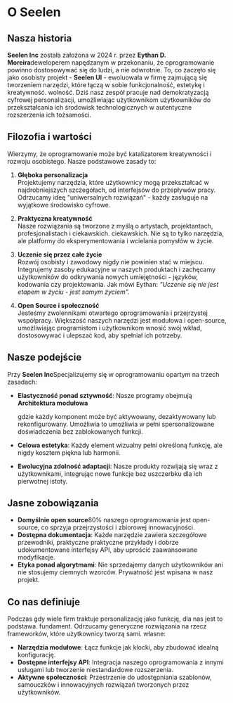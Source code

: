 # O Seelen

## Nasza historia

**Seelen Inc**  została założona w 2024 r. przez **Eythan D. Moreira**deweloperem napędzanym
w przekonaniu, że oprogramowanie powinno dostosowywać się do ludzi, a nie odwrotnie.
To, co zaczęło się jako osobisty projekt - **Seelen UI**  - ewoluowała w firmę
zajmującą się tworzeniem narzędzi, które łączą w sobie funkcjonalność, estetykę i kreatywność.
wolność. Dziś nasz zespół pracuje nad demokratyzacją cyfrowej personalizacji, umożliwiając użytkownikom
użytkowników do przekształcania ich środowisk technologicznych w autentyczne rozszerzenia
ich tożsamości.

## Filozofia i wartości

Wierzymy, że oprogramowanie może być katalizatorem kreatywności i rozwoju osobistego. Nasze
podstawowe zasady to:

1.  **Głęboka personalizacja**\
    Projektujemy narzędzia, które użytkownicy mogą przekształcać w najdrobniejszych szczegółach, od
    interfejsów do przepływów pracy. Odrzucamy ideę "uniwersalnych rozwiązań"
    \- każdy zasługuje na wyjątkowe środowisko cyfrowe.

2.  **Praktyczna kreatywność**\
    Nasze rozwiązania są tworzone z myślą o artystach, projektantach, profesjonalistach i ciekawskich.
    ciekawskich. Nie są to tylko narzędzia, ale platformy do eksperymentowania i
    wcielania pomysłów w życie.

3.  **Uczenie się przez całe życie**\
    Rozwój osobisty i zawodowy nigdy nie powinien stać w miejscu. Integrujemy
    zasoby edukacyjne w naszych produktach i zachęcamy użytkowników do odkrywania nowych
    umiejętności - języków, kodowania czy projektowania. Jak mówi Eythan: *"Uczenie się
    nie jest etapem w życiu - jest samym życiem".*

4.  **Open Source i społeczność**\
    Jesteśmy zwolennikami otwartego oprogramowania i przejrzystej współpracy. Większość naszych
    narzędzi jest modułowa i open-source, umożliwiając programistom i użytkownikom
    wnosić swój wkład, dostosowywać i ulepszać kod, aby spełniał ich potrzeby.

## Nasze podejście

Przy **Seelen Inc**Specjalizujemy się w oprogramowaniu opartym na trzech zasadach:

*   **Elastyczność ponad sztywność**: Nasze programy obejmują **Architektura modułowa**

    gdzie każdy komponent może być aktywowany, dezaktywowany lub rekonfigurowany. Umożliwia to
    umożliwia w pełni spersonalizowane doświadczenia bez zablokowanych funkcji.
*   **Celowa estetyka**: Każdy element wizualny pełni określoną funkcję, ale nigdy
    kosztem piękna lub harmonii.
*   **Ewolucyjna zdolność adaptacji**: Nasze produkty rozwijają się wraz z użytkownikami, integrując nowe
    funkcje bez uszczerbku dla ich pierwotnej istoty.

## Jasne zobowiązania

*   **Domyślnie open source**80% naszego oprogramowania jest open-source, co sprzyja
    przejrzystości i zbiorowej innowacyjności.
*   **Dostępna dokumentacja**: Każde narzędzie zawiera szczegółowe przewodniki, praktyczne
    praktyczne przykłady i dobrze udokumentowane interfejsy API, aby uprościć zaawansowane modyfikacje.
*   **Etyka ponad algorytmami**: Nie sprzedajemy danych użytkowników ani nie stosujemy ciemnych wzorców.
    Prywatność jest wpisana w nasz projekt.

## Co nas definiuje

Podczas gdy wiele firm traktuje personalizację jako funkcję, dla nas jest to podstawa.
fundament. Odrzucamy generyczne rozwiązania na rzecz frameworków, które użytkownicy tworzą sami.
własne:

*   **Narzędzia modułowe**: Łącz funkcje jak klocki, aby zbudować idealną konfigurację.
*   **Dostępne interfejsy API**: Integracja naszego oprogramowania z innymi usługami lub tworzenie
    niestandardowe rozszerzenia.
*   **Aktywne społeczności**: Przestrzenie do udostępniania szablonów, samouczków i
    innowacyjnych rozwiązań tworzonych przez użytkowników.
